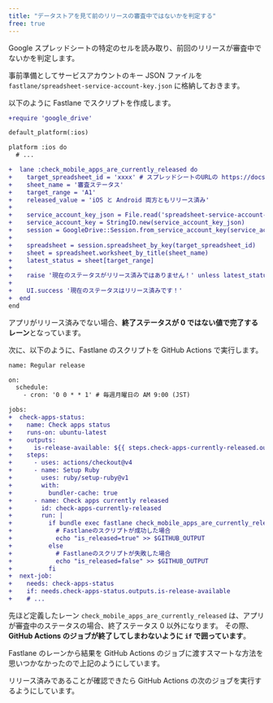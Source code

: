 ```yaml
---
title: "データストアを見て前のリリースの審査中ではないかを判定する"
free: true
---
```


Google スプレッドシートの特定のセルを読み取り、前回のリリースが審査中でないかを判定します。

事前準備としてサービスアカウントのキー JSON ファイルを `fastlane/spreadsheet-service-account-key.json` に格納しておきます。

以下のように Fastlane でスクリプトを作成します。

```diff ruby:ios/fastlane/Fastfile
+require 'google_drive'

default_platform(:ios)

platform :ios do
  # ...

+  lane :check_mobile_apps_are_currently_released do
+    target_spreadsheet_id = 'xxxx' # スプレッドシートのURLの https://docs.google.com/spreadsheets/d/xxxx/edit における xxxx の部分
+    sheet_name = '審査ステータス'
+    target_range = 'A1'
+    released_value = 'iOS と Android 両方ともリリース済み'
+
+    service_account_key_json = File.read('spreadsheet-service-account-key.json')
+    service_account_key = StringIO.new(service_account_key_json)
+    session = GoogleDrive::Session.from_service_account_key(service_account_key)
+
+    spreadsheet = session.spreadsheet_by_key(target_spreadsheet_id)
+    sheet = spreadsheet.worksheet_by_title(sheet_name)
+    latest_status = sheet[target_range]
+
+    raise '現在のステータスがリリース済みではありません！' unless latest_status == released_value
+
+    UI.success '現在のステータスはリリース済みです！'
+  end
end
```

アプリがリリース済みでない場合、**終了ステータスが 0 ではない値で完了するレーン**となっています。

次に、以下のように、Fastlane のスクリプトを GitHub Actions で実行します。

```diff yaml:.github/workflows/regular-release.yml
name: Regular release

on:
  schedule:
    - cron: '0 0 * * 1' # 毎週月曜日の AM 9:00 (JST)

jobs:
+  check-apps-status:
+    name: Check apps status
+    runs-on: ubuntu-latest
+    outputs:
+      is-release-available: ${{ steps.check-apps-currently-released.outputs.is_released == 'true' }}
+    steps:
+      - uses: actions/checkout@v4
+      - name: Setup Ruby
+        uses: ruby/setup-ruby@v1
+        with:
+          bundler-cache: true
+      - name: Check apps currently released
+        id: check-apps-currently-released
+        run: |
+          if bundle exec fastlane check_mobile_apps_are_currently_released; then
+            # Fastlaneのスクリプトが成功した場合
+            echo "is_released=true" >> $GITHUB_OUTPUT
+          else
+            # Fastlaneのスクリプトが失敗した場合
+            echo "is_released=false" >> $GITHUB_OUTPUT
+          fi
+  next-job:
+    needs: check-apps-status
+    if: needs.check-apps-status.outputs.is-release-available
+    # ...
```

先ほど定義したレーン `check_mobile_apps_are_currently_released` は、アプリが審査中のステータスの場合、終了ステータス 0 以外になります。
その際、**GitHub Actions のジョブが終了してしまわないように `if` で囲っています**。

Fastlane のレーンから結果を GitHub Actions のジョブに渡すスマートな方法を思いつかなかったので上記のようにしています。

リリース済みであることが確認できたら GitHub Actions の次のジョブを実行するようにしています。
